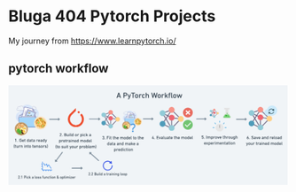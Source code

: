 # Bluga 404 Pytorch Projects
My journey from https://www.learnpytorch.io/

## pytorch workflow
<img src="01_a_pytorch_workflow.png"></img>